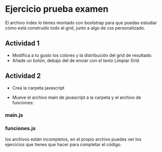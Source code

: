 # Ejercicio prueba examen

El archivo index lo tienes montado con bootstrap para que puedas estudiar cómo está construido todo el grid, junto a algo de css personalizado.

## Actividad 1

* Modifica a tu gusto los colores y la distribución del grid de resultado.
* Añade un botón, debajo del de enviar con el texto Limpiar Grid

## Actividad 2

* Crea la carpeta javascript

* Mueve el archivo main de javascript a la carpeta y el archivo de funciones:

### main.js
### funciones.js

los archivos están incompletos, en el propio archivo puedes ver los ejercicios que tienes que hacer para completar el código.


